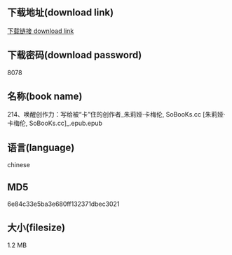 ## 下载地址(download link)
[下载链接 download link](https://voluble-croquembouche-d321dc.netlify.app/?s=214%E3%80%81%E5%94%A4%E9%86%92%E5%88%9B%E4%BD%9C%E5%8A%9B%EF%BC%9A%E5%86%99%E7%BB%99%E8%A2%AB%E2%80%9C%E5%8D%A1%E2%80%9D%E4%BD%8F%E7%9A%84%E5%88%9B%E4%BD%9C%E8%80%85_%E6%9C%B1%E8%8E%89%E5%A8%85%C2%B7%E5%8D%A1%E6%A2%85%E4%BC%A6%2C+SoBooKs.cc+%5B%E6%9C%B1%E8%8E%89%E5%A8%85%C2%B7%E5%8D%A1%E6%A2%85%E4%BC%A6%2C+SoBooKs.cc%5D_.epub)

## 下载密码(download password)
8078

## 名称(book name)
214、唤醒创作力：写给被“卡”住的创作者_朱莉娅·卡梅伦, SoBooKs.cc [朱莉娅·卡梅伦, SoBooKs.cc]_.epub.epub

## 语言(language)
chinese

## MD5
6e84c33e5ba3e680ff132371dbec3021

## 大小(filesize)
1.2 MB
